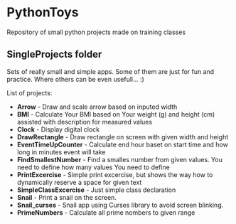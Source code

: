 # PythonToys
Repository of small python projects made on training classes

## SingleProjects folder
Sets of really small and simple apps. 
Some of them are just for fun and practice. Where others can be even usefull... :)

List of projects:
* **Arrow** - Draw and scale arrow based on inputed width
* **BMI** - Calculate Your BMI based on Your weight (g) and height (cm) assisted with description for measured values
* **Clock** - Display digital clock
* **DrawRectangle** - Draw rectangle on screen with given width and height
* **EventTimeUpCounter** - Calculate end hour baset on start time and how long in minutes event will take
* **FindSmallestNumber** - Find a smalles number from given values. You need to define how many values You need to define
* **PrintExcercise** - Simple print excercise, but shows the way how to dynamically reserve a space for given text
* **SimpleClassExcercise** - Just simple class declaration
* **Snail** - Print a snail on the screen.
* **Snail_curses** - Snail app using Curses library to avoid screen blinking.
* **PrimeNumbers** - Calculate all prime nombers to given range
